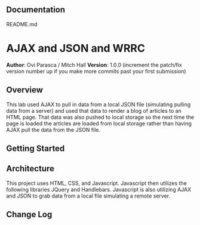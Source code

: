 ## Documentation

README.md
# AJAX and JSON and WRRC

**Author**: Ovi Parasca / Mitch Hall
**Version**: 1.0.0 (increment the patch/fix version number up if you make more commits past your first submission)

## Overview
<!-- Provide a high level overview of what this application is and why you are building it, beyond the fact that it's an assignment for a Code Fellows 301 class. (i.e. What's your problem domain?) -->
This lab used AJAX to pull in data from a local JSON file (simulating pulling data from a server) and used that data to render a blog of articles to an HTML page. That data was also pushed to local storage so the next time the page is loaded the articles are loaded from local storage rather than having AJAX pull the data from the JSON file. 

## Getting Started
<!-- What are the steps that a user must take in order to build this app on their own machine and get it running? -->

## Architecture
<!-- Provide a detailed description of the application design. What technologies (languages, libraries, etc) you're using, and any other relevant design information. -->
This project uses HTML, CSS, and Javascript. Javascript then utilizes the following libraries JQuery and Handlebars. Javascript is also utilizing AJAX and JSON to grab data from a local file simulating a remote server. 

## Change Log
<!-- Use this are to document the iterative changes made to your application as each feature is successfully implemented. Use time stamps. Here's an examples:
1405 Ovi forks repository
1406 Ovi adds Mitch as colaborator.
1407 Ovi creates branch Ovi-Mitch and initializes files.
1408 Ovi searches documents for TODO's / COMMENTS / REVIEWS
1409 Ovi and Mitch verbally "whiteboard" what needs to be done to complete the lab
1410 Ovi as driver Mitch as navigator begins to work on article.js. The work flowed from here adding code, testing code and such. Timestamps were not recorded for work performed, the flow just continued from one line to the next. No natural break-point was found during codeing to switch driver-navigator.
1449 Re-arranged order of scripts in index.html
1450 Confirmed page loads as expected initially pulling in articles from local JSON file, and then loaded from local memory.
1553 Ovi commits changes

## Credits and Collaborations
Ovi Parasca
Mitch Hall

